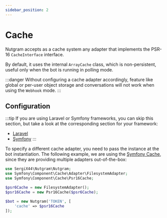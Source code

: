 ```yaml
---
sidebar_position: 2
---
```


# Cache

Nutgram accepts as a cache system any adapter that implements the PSR-16 `CacheInterface` interface.

By default, it uses the internal `ArrayCache` class, which is non-persistent, useful only when the bot is running in
polling mode.

:::danger
Without configuring a cache adapter accordingly, feature like global or per-user object storage and conversations will not work when using the `Webhook` mode.
:::

## Configuration

:::tip
If you are using Laravel or Symfony frameworks, you can skip this section, but take a look at the corresponding section
for your framework:

- [Laravel](laravel.md#cache)
- [Symfony](symfony.md#cache)
:::

To specify a different cache adapter, you need to pass the instance at the bot instantiation. The following example, we
are using the [Symfony Cache](https://symfony.com/doc/current/components/cache.html), since they are providing multiple
adapters out-of-the-box:

```php
use SergiX44\Nutgram\Nutgram;
use Symfony\Component\Cache\Adapter\FilesystemAdapter;
use Symfony\Component\Cache\Psr16Cache;

$psr6Cache = new FilesystemAdapter();
$psr16Cache = new Psr16Cache($psr6Cache);

$bot = new Nutgram('TOKEN', [
    'cache' => $psr16Cache
]);
```
